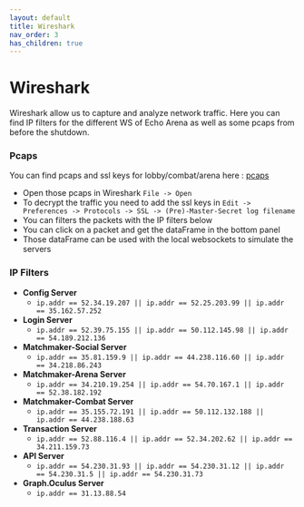 ```yaml
---
layout: default
title: Wireshark
nav_order: 3
has_children: true
---
```


# Wireshark

Wireshark allow us to capture and analyze network traffic. 
Here you can find IP filters for the different WS of Echo Arena as well as some pcaps from before the shutdown.

### Pcaps

You can find pcaps and ssl keys for lobby/combat/arena here : [pcaps]

- Open those pcaps in Wireshark `File -> Open`
- To decrypt the traffic you need to add the ssl keys in `Edit -> Preferences -> Protocols -> SSL -> (Pre)-Master-Secret log filename`
- You can filters the packets with the IP filters below
- You can click on a packet and get the dataFrame in the bottom panel
- Those dataFrame can be used with the local websockets to simulate the servers

### IP Filters

- **Config Server**
    - `ip.addr == 52.34.19.207 || ip.addr == 52.25.203.99 || ip.addr == 35.162.57.252`
- **Login Server**
    - `ip.addr == 52.39.75.155 || ip.addr == 50.112.145.98 || ip.addr == 54.189.212.136`
- **Matchmaker-Social Server**
    - `ip.addr == 35.81.159.9 || ip.addr == 44.238.116.60 || ip.addr == 34.218.86.243`
- **Matchmaker-Arena Server**
    - `ip.addr == 34.210.19.254 || ip.addr == 54.70.167.1 || ip.addr == 52.38.182.192`
- **Matchmaker-Combat Server**
    - `ip.addr == 35.155.72.191 || ip.addr == 50.112.132.188 || ip.addr == 44.238.188.63`
- **Transaction Server**
    - `ip.addr == 52.88.116.4 || ip.addr == 52.34.202.62 || ip.addr == 34.211.159.73`
- **API Server**
    - `ip.addr == 54.230.31.93 || ip.addr == 54.230.31.12 || ip.addr == 54.230.31.5 || ip.addr == 54.230.31.73`
- **Graph.Oculus Server**
    - `ip.addr == 31.13.88.54`

[pcaps]: https://drive.google.com/file/d/1IAu0ZZuZrNNiwc7CzOleWvMZtFdJ2uUk/view?usp=sharing
